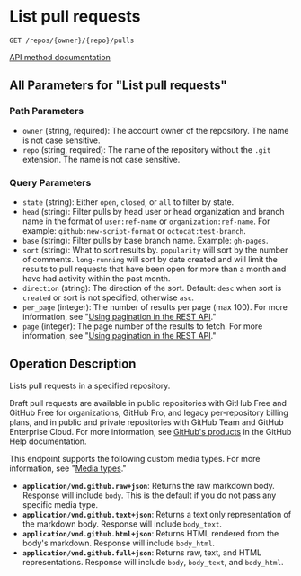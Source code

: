 # List pull requests

`GET /repos/{owner}/{repo}/pulls`

[API method documentation](https://docs.github.com/rest/pulls/pulls#list-pull-requests)

## All Parameters for "List pull requests"

### Path Parameters

- `owner` (string, required): The account owner of the repository. The name is not case sensitive.
- `repo` (string, required): The name of the repository without the `.git` extension. The name is not case sensitive.
### Query Parameters

- `state` (string): Either `open`, `closed`, or `all` to filter by state.
- `head` (string): Filter pulls by head user or head organization and branch name in the format of `user:ref-name` or `organization:ref-name`. For example: `github:new-script-format` or `octocat:test-branch`.
- `base` (string): Filter pulls by base branch name. Example: `gh-pages`.
- `sort` (string): What to sort results by. `popularity` will sort by the number of comments. `long-running` will sort by date created and will limit the results to pull requests that have been open for more than a month and have had activity within the past month.
- `direction` (string): The direction of the sort. Default: `desc` when sort is `created` or sort is not specified, otherwise `asc`.
- `per_page` (integer): The number of results per page (max 100). For more information, see "[Using pagination in the REST API](https://docs.github.com/rest/using-the-rest-api/using-pagination-in-the-rest-api)."
- `page` (integer): The page number of the results to fetch. For more information, see "[Using pagination in the REST API](https://docs.github.com/rest/using-the-rest-api/using-pagination-in-the-rest-api)."

## Operation Description

Lists pull requests in a specified repository.

Draft pull requests are available in public repositories with GitHub
Free and GitHub Free for organizations, GitHub Pro, and legacy per-repository billing
plans, and in public and private repositories with GitHub Team and GitHub Enterprise
Cloud. For more information, see [GitHub's products](https://docs.github.com/github/getting-started-with-github/githubs-products)
in the GitHub Help documentation.

This endpoint supports the following custom media types. For more information, see "[Media types](https://docs.github.com/rest/using-the-rest-api/getting-started-with-the-rest-api#media-types)."

- **`application/vnd.github.raw+json`**: Returns the raw markdown body. Response will include `body`. This is the default if you do not pass any specific media type.
- **`application/vnd.github.text+json`**: Returns a text only representation of the markdown body. Response will include `body_text`.
- **`application/vnd.github.html+json`**: Returns HTML rendered from the body's markdown. Response will include `body_html`.
- **`application/vnd.github.full+json`**: Returns raw, text, and HTML representations. Response will include `body`, `body_text`, and `body_html`.
